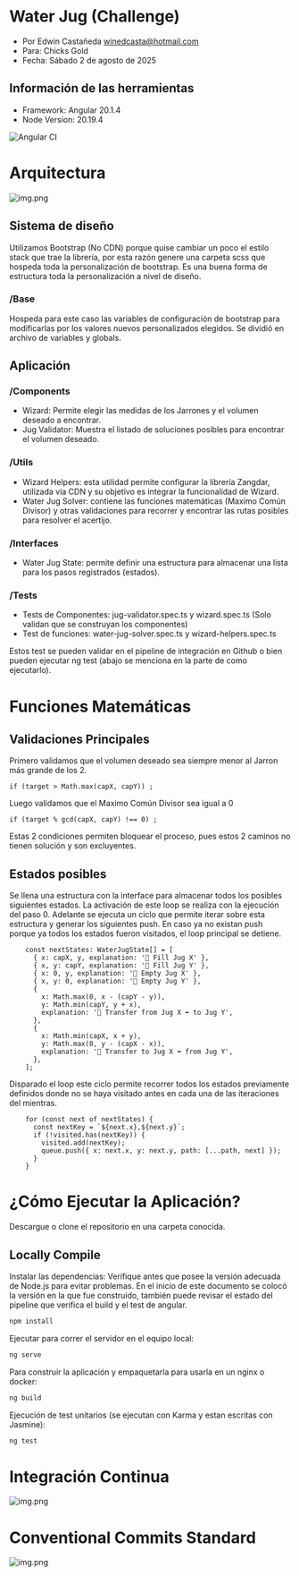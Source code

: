 # Water Jug (Challenge)
- Por Edwin Castañeda [winedcasta@hotmail.com](mailto:winedcasta@hotmail.com)
- Para: Chicks Gold
- Fecha: Sábado 2 de agosto de 2025

## Información de las herramientas

- Framework: Angular 20.1.4
- Node Version: 20.19.4

![Angular CI](https://github.com/edwincastaneda/water-jug-challenge/actions/workflows/ci.yml/badge.svg)

# Arquitectura

![img.png](/public/assets/img.png)

## Sistema de diseño
Utilizamos Bootstrap (No CDN) porque quise cambiar un poco el estilo stack que trae la librería, por esta razón genere una carpeta scss que hospeda toda la personalización de bootstrap.
Es una buena forma de estructura toda la personalización a nivel de diseño.

### /Base
Hospeda para este caso las variables de configuración de bootstrap para modificarlas por los valores nuevos personalizados elegidos. Se dividió en archivo de variables y
globals.

## Aplicación

### /Components
- Wizard: Permite elegir las medidas de los Jarrones y el volumen deseado a encontrar.
- Jug Validator: Muestra el listado de soluciones posibles para encontrar el volumen deseado.

### /Utils
- Wizard Helpers: esta utilidad permite configurar la librería Zangdar, utilizada via CDN y su objetivo es integrar la funcionalidad de Wizard.
- Water Jug Solver: contiene las funciones matemáticas (Maximo Común Divisor) y otras validaciones para recorrer y encontrar las rutas posibles para resolver el acertijo.

### /Interfaces
- Water Jug State: permite definir una estructura para almacenar una lista para los pasos registrados (estados).

### /Tests
- Tests de Componentes: jug-validator.spec.ts y wizard.spec.ts (Solo validan que se construyan los componentes)
- Test de funciones: water-jug-solver.spec.ts y wizard-helpers.spec.ts

Estos test se pueden validar en el pipeline de integración en Github o bien pueden ejecutar ng test (abajo se menciona en la parte de como ejecutarlo).

# Funciones Matemáticas

## Validaciones Principales

Primero validamos que el volumen deseado sea siempre menor al Jarron más grande de los 2.
```
if (target > Math.max(capX, capY)) ;
```
Luego validamos que el Maximo Común Divisor sea igual a 0
```
if (target % gcd(capX, capY) !== 0) ;
```
Estas 2 condiciones permiten bloquear el proceso, pues estos 2 caminos no tienen solución y son excluyentes.

## Estados posibles

Se llena una estructura con la interface para almacenar todos los posibles siguientes estados. La activación de este loop se realiza con la ejecución del paso 0. Adelante se ejecuta un
ciclo que permite iterar sobre esta estructura y generar los siguientes push. En caso ya no existan push porque ya todos los estados fueron visitados, el loop principal se detiene.
```
    const nextStates: WaterJugState[] = [
      { x: capX, y, explanation: '🚰 Fill Jug X' },
      { x, y: capY, explanation: '🚰 Fill Jug Y' },
      { x: 0, y, explanation: '🫙 Empty Jug X' },
      { x, y: 0, explanation: '🫙 Empty Jug Y' },
      {
        x: Math.max(0, x - (capY - y)),
        y: Math.min(capY, y + x),
        explanation: '🫗 Transfer from Jug X ➡️ to Jug Y',
      },
      {
        x: Math.min(capX, x + y),
        y: Math.max(0, y - (capX - x)),
        explanation: '🫗 Transfer to Jug X ⬅️ from Jug Y',
      },
    ];
```
Disparado el loop este ciclo permite recorrer todos los estados previamente definidos donde no se haya visitado antes en cada una de las iteraciones del mientras.

```
    for (const next of nextStates) {
      const nextKey = `${next.x},${next.y}`;
      if (!visited.has(nextKey)) {
        visited.add(nextKey);
        queue.push({ x: next.x, y: next.y, path: [...path, next] });
      }
    }
```



# ¿Cómo Ejecutar la Aplicación?
Descargue o clone el repositorio en una carpeta conocida.
## Locally Compile

Instalar las dependencias:
Verifique antes que posee la versión adecuada de Node.js para evitar problemas. 
En el inicio de este documento se colocó la versión en la que fue construido, también puede revisar el estado del pipeline que verifica el build y el test de angular.

```bash
npm install
```

Ejecutar para correr el servidor en el equipo local:

```bash
ng serve
```

Para construir la aplicación y empaquetarla para usarla en un nginx o docker:

```bash
ng build
```

Ejecución de test unitarios (se ejecutan con Karma y estan escritas con Jasmine):
```bash
ng test
```

# Integración Continua

![img.png](/public/assets/img2.png)

# Conventional Commits Standard

![img.png](/public/assets/img3.png)
